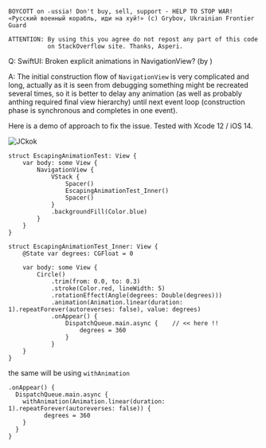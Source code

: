 ```
BOYCOTT on ᵣussia! Don't buy, sell, support - HELP TO STOP WAR!
«Русский военный корабль, иди на хуй!» (c) Grybov, Ukrainian Frontier Guard

ATTENTION: By using this you agree do not repost any part of this code
           on StackOverflow site. Thanks, Asperi.
```

Q: SwiftUI: Broken explicit animations in NavigationView? (by )

A: The initial construction flow of `NavigationView` is very complicated and long, actually 
as it is seen from debugging something might be recreated several times, so it is better
to delay any animation (as well as probably anthing required final view hierarchy) until 
next event loop (construction phase is synchronous and completes in one event).

Here is a demo of approach to fix the issue. Tested with Xcode 12 / iOS 14.

![JCkok](https://user-images.githubusercontent.com/62171579/163337120-2212a90c-9977-4af2-afa6-07855c01d689.gif)


```
struct EscapingAnimationTest: View {
    var body: some View {
        NavigationView {
            VStack {
                Spacer()
                EscapingAnimationTest_Inner()
                Spacer()
            }
            .backgroundFill(Color.blue)
        }
    }
}

struct EscapingAnimationTest_Inner: View {
    @State var degrees: CGFloat = 0
    
    var body: some View {
        Circle()
            .trim(from: 0.0, to: 0.3)
            .stroke(Color.red, lineWidth: 5)
            .rotationEffect(Angle(degrees: Double(degrees)))
            .animation(Animation.linear(duration: 1).repeatForever(autoreverses: false), value: degrees)
            .onAppear() {
                DispatchQueue.main.async {    // << here !!
                    degrees = 360
                }
            }
    }
}
```

the same will be using `withAnimation`

    .onAppear() {
      DispatchQueue.main.async {
        withAnimation(Animation.linear(duration: 1).repeatForever(autoreverses: false)) {
              degrees = 360
        }
      }
    }
